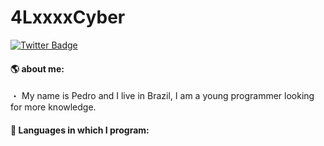 # 4LxxxxCyber

[![Twitter Badge](https://img.shields.io/badge/-@4LxxxxCyber-6633cc?style=flat-square&labelColor=6633cc&logo=twitter&logoColor=white&link=https://twitter.com/4lxxxxcyber)](https://twitter.com/4lxxxxcyber)

#### 🌎 about me:

・ My name is Pedro and I live in Brazil, I am a young programmer looking for more knowledge.

#### 🌟 Languages in which I program:

